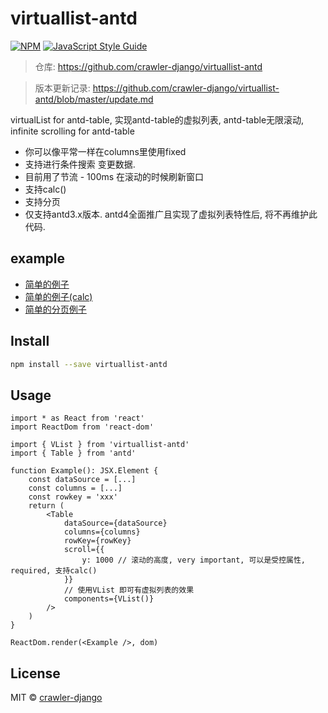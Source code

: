 # virtuallist-antd

> 

[![NPM](https://img.shields.io/npm/v/virtuallist-antd.svg)](https://www.npmjs.com/package/virtuallist-antd) [![JavaScript Style Guide](https://img.shields.io/badge/code_style-standard-brightgreen.svg)](https://standardjs.com)

> 仓库: https://github.com/crawler-django/virtuallist-antd    

> 版本更新记录: https://github.com/crawler-django/virtuallist-antd/blob/master/update.md

virtualList for antd-table, 实现antd-table的虚拟列表, antd-table无限滚动, infinite scrolling for antd-table

* 你可以像平常一样在columns里使用fixed
* 支持进行条件搜索 变更数据.
* 目前用了节流 - 100ms 在滚动的时候刷新窗口
* 支持calc()
* 支持分页
* 仅支持antd3.x版本.  antd4全面推广且实现了虚拟列表特性后, 将不再维护此代码.

## example
* [简单的例子](https://codesandbox.io/s/festive-worker-wc5wp)
* [简单的例子(calc)](https://codesandbox.io/s/musing-http-7k254)
* [简单的分页例子](https://codesandbox.io/s/gracious-resonance-tmw44)

## Install

```bash
npm install --save virtuallist-antd
```

## Usage

```tsx
import * as React from 'react'
import ReactDom from 'react-dom'

import { VList } from 'virtuallist-antd'
import { Table } from 'antd'

function Example(): JSX.Element {
	const dataSource = [...]
	const columns = [...]
	const rowkey = 'xxx'
	return (
		<Table 
			dataSource={dataSource}
			columns={columns}
			rowKey={rowKey}
			scroll={{
				y: 1000 // 滚动的高度, very important, 可以是受控属性, required, 支持calc()
			}}
			// 使用VList 即可有虚拟列表的效果
			components={VList()}
		/>
	)
}

ReactDom.render(<Example />, dom)

```

## License

MIT © [crawler-django](https://github.com/crawler-django)
